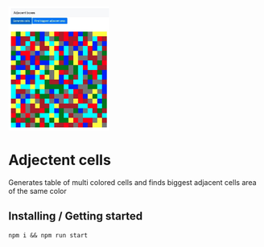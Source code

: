 <img src="logo.jpeg" alt="drawing" width="200"/>

# Adjectent cells

Generates table of multi colored cells and finds biggest adjacent cells area of the same color

## Installing / Getting started

```shell
npm i && npm run start
```
